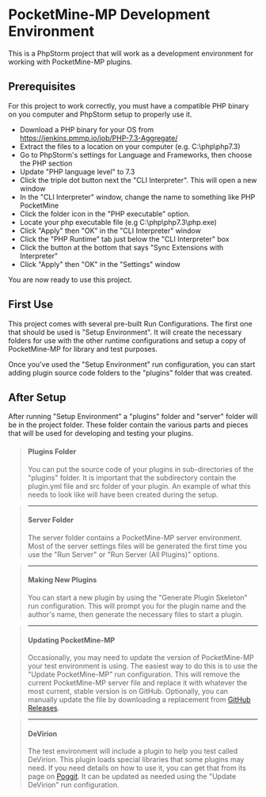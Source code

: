 # PocketMine-MP Development Environment

This is a PhpStorm project that will work as a development environment for working with PocketMine-MP plugins.

## Prerequisites ##

For this project to work correctly, you must have a compatible PHP binary on you computer and PhpStorm setup to properly use it.
- Download a PHP binary for your OS from https://jenkins.pmmp.io/job/PHP-7.3-Aggregate/
- Extract the files to a location on your computer (e.g. C:\php\php7.3)
- Go to PhpStorm's settings for Language and Frameworks, then choose the PHP section
- Update "PHP language level" to 7.3
- Click the triple dot button next the "CLI Interpreter".  This will open a new window
- In the "CLI Interpreter" window, change the name to something like PHP PocketMine
- Click the folder icon in the "PHP executable" option.
- Locate your php executable file (e.g C:\php\php7.3\php.exe)
- Click "Apply" then "OK" in the "CLI Interpreter" window
- Click the "PHP Runtime" tab just below the "CLI Interpreter" box
- Click the button at the bottom that says "Sync Extensions with Interpreter"
- Click "Apply" then "OK" in the "Settings" window

You are now ready to use this project.

## First Use
This project comes with several pre-built Run Configurations.  The first one that should be used is "Setup Environment".  It will create the necessary folders for use with the other runtime configurations and setup a copy of PocketMine-MP for library and test purposes.

Once you've used the "Setup Environment" run configuration, you can start adding plugin source code folders to the "plugins" folder that was created.

## After Setup
After running "Setup Environment" a "plugins" folder and "server" folder will be in the project folder. These folder contain the various parts and pieces that will be used for developing and testing your plugins. 

>#### Plugins Folder
>You can put the source code of your plugins in sub-directories of the "plugins" folder.  It is important that the subdirectory contain the plugin.yml file and src folder of your plugin.  An example of what this needs to look like will have been created during the setup.

>___
>#### Server Folder
>The server folder contains a PocketMine-MP server environment.  Most of the server settings files will be generated the first time you use the "Run Server" or "Run Server (All Plugins)" options.

>___
>#### Making New Plugins
>You can start a new plugin by using the "Generate Plugin Skeleton" run configuration.  This will prompt you for the plugin name and the author's name, then generate the necessary files to start a plugin.

>___
>#### Updating PocketMine-MP
>Occasionally, you may need to update the version of PocketMine-MP your test environment is using. The easiest way to do this is to use the "Update PocketMine-MP" run configuration.  This will remove the current PocketMine-MP server file and replace it with whatever the most current, stable version is on GitHub.  Optionally, you can manually update the file by downloading a replacement from [GitHub Releases](https://github.com/pmmp/PocketMine-MP/releases).

>___
>#### DeVirion
>The test environment will include a plugin to help you test called DeVirion. This plugin loads special libraries that some plugins may need. If you need details on how to use it, you can get that from its page on [Poggit](https://poggit.pmmp.io/p/Devirion).  It can be updated as needed using the "Update DeVirion" run configuration.
